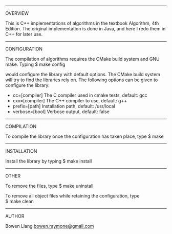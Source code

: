 ________
OVERVIEW

 This is C++ implementations of algorithms in the textbook Algorithm, 4th Edition. 
 The original implementation is done in Java, and here I redo them in C++ for later use.

_____________
CONFIGURATION

 The compilation of algorithms requires the CMake build system and GNU make.
 Typing
     $ make config 
 
 would configure the library with default options. The CMake build system will
 try to find the libraries rely on.
 The following options can be given to configure the library:
 
   - cc=[compiler]     The C compiler used in cmake tests, default: gcc
   - cxx=[compiler]    The C++ compiler to use, default: g++
   - prefix=[path]     Installation path, default: /usr/local
   - verbose=[bool]    Verbose output, default: false

___________
COMPILATION

 To compile the library once the configuration has taken place, type
     $ make 

____________
INSTALLATION
 
 Install the library by typing 
     $ make install 

_____
OTHER
 
 To remove the files, type 
     $ make uninstall 
 
 To remove all object files while retaining the configuration, type    
     $ make clean 

_____
AUTHOR

 Bowen Liang
 bowen.raymone@gmail.com
